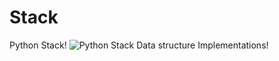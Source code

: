 # Stack
Python Stack!
<img src = "https://cdn.discordapp.com/attachments/825206228564443166/932648856431251537/unknown.png" alt = "Python"> Stack Data structure Implementations! 
